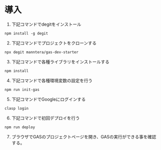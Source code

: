 # 導入
1. 下記コマンドでdegitをインストール
```
npm install -g degit
```
2. 下記コマンドでプロジェクトをクローンする
```
npx degit manntera/gas-dev-starter
```
3. 下記コマンドで各種ライブラリをインストールする
```
npm install
```
4. 下記コマンドで各種環境変数の設定を行う
```
npm run init-gas
```
5. 下記コマンドでGoogleにログインする
```
clasp login
```
6. 下記コマンドで初回デプロイを行う
```
npm run deploy
```
7. ブラウザでGASのプロジェクトページを開き、GASの実行ができる事を確認する。
